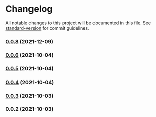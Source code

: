 # Changelog

All notable changes to this project will be documented in this file. See [standard-version](https://github.com/conventional-changelog/standard-version) for commit guidelines.

### [0.0.8](https://github.com/ECJ222/vue-paystack2/compare/v0.0.6...v0.0.8) (2021-12-09)

### [0.0.6](https://github.com/ECJ222/vue-paystack2/compare/v0.0.5...v0.0.6) (2021-10-04)

### [0.0.5](https://github.com/ECJ222/vue-paystack2/compare/v0.0.4...v0.0.5) (2021-10-04)

### [0.0.4](https://github.com/ECJ222/vue-paystack2/compare/v0.0.3...v0.0.4) (2021-10-04)

### [0.0.3](https://github.com/ECJ222/vue-paystack2/compare/v0.0.2...v0.0.3) (2021-10-03)

### 0.0.2 (2021-10-03)

